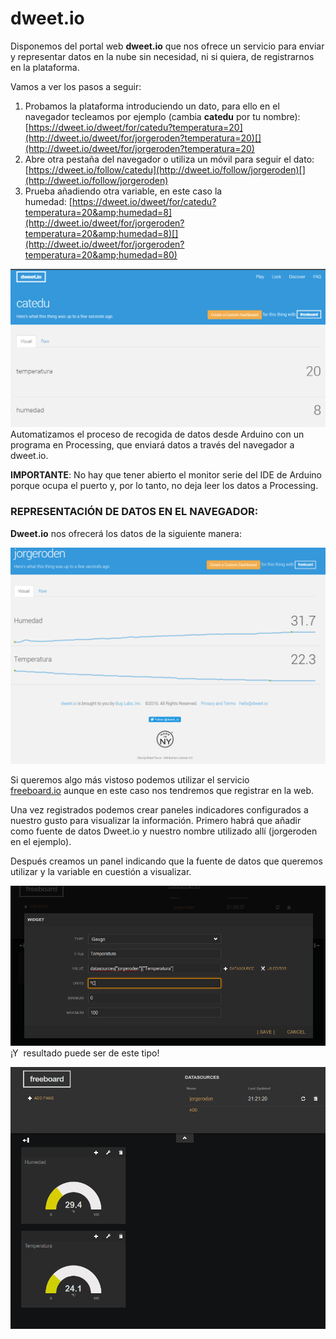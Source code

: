 
# dweet.io

Disponemos del portal web **dweet.io** que nos ofrece un servicio para enviar y representar datos en la nube sin necesidad, ni si quiera, de registrarnos en la plataforma.

Vamos a ver los pasos a seguir:

1. Probamos la plataforma introduciendo un dato, para ello en el navegador tecleamos por ejemplo (cambia **catedu** por tu nombre): [https://dweet.io/dweet/for/catedu?temperatura=20](http://dweet.io/dweet/for/jorgeroden?temperatura=20)[](http://dweet.io/dweet/for/jorgeroden?temperatura=20)
1. Abre otra pestaña del navegador o utiliza un móvil para seguir el dato: [https://dweet.io/follow/catedu](http://dweet.io/follow/jorgeroden)[](http://dweet.io/follow/jorgeroden)
1. Prueba añadiendo otra variable, en este caso la humedad: [https://dweet.io/dweet/for/catedu?temperatura=20&amp;humedad=8](http://dweet.io/dweet/for/jorgeroden?temperatura=20&amp;humedad=8)[](http://dweet.io/dweet/for/jorgeroden?temperatura=20&amp;humedad=80)



![](img/2017-10-10_19_44_57-dweet.io_-_Share_your_thing-_like_it_aint_no_thang..png)
Automatizamos el proceso de recogida de datos desde Arduino con un programa en Processing, que enviará datos a través del navegador a dweet.io.

**IMPORTANTE**: No hay que tener abierto el monitor serie del IDE de Arduino porque ocupa el puerto y, por lo tanto, no deja leer los datos a Processing.

### REPRESENTACIÓN DE DATOS EN EL NAVEGADOR:

**Dweet.io** nos ofrecerá los datos de la siguiente manera:

![](img/dweetio-jorgeroden-2.png)


Si queremos algo más vistoso podemos utilizar el servicio [freeboard.io](freeboard.io) aunque en este caso nos tendremos que registrar en la web.

Una vez registrados podemos crear paneles indicadores configurados a nuestro gusto para visualizar la información. Primero habrá que añadir como fuente de datos Dweet.io y nuestro nombre utilizado allí (jorgeroden en el ejemplo).

Después creamos un panel indicando que la fuente de datos que queremos utilizar y la variable en cuestión a visualizar. 

![](img/freeb-1.png)
¡Y  resultado puede ser de este tipo!



![](img/freeb-2.png)
